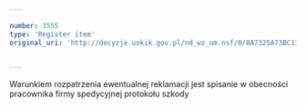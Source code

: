 ```yaml
---

number: 3555
type: 'Register item'
original_uri: 'http://decyzje.uokik.gov.pl/nd_wz_um.nsf/0/8A7325A73BC13A22C1257A54003B5097?OpenDocument'


---
```


Warunkiem rozpatrzenia ewentualnej reklamacji jest spisanie w obecności pracownika firmy spedycyjnej protokołu szkody
